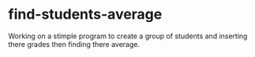 # find-students-average
Working on a stimple program to create a group of students and inserting there grades then finding there average.
